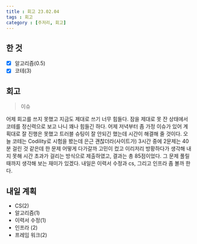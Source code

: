 ```yaml
---
title : 회고 23.02.04
tags : 회고
category : [주저리, 회고]
---
```


## 한 것
- [x] 알고리즘(0.5)
- [x] 코테(3)

## 회고

> 이슈

어제 회고를 쓰지 못했고 지금도 제대로 쓰기 너무 힘들다. 잠을 제대로 못 잔 상태에서 코테를 정신력으로 보고 나니 꽤나 힘들긴 하다. 어제 저녁부터 좀 가정 이슈가 있어 계획대로 잘 진행은 못했고 트러블 슈팅이 잘 안되긴 했는데 시간이 해결해 줄 것이다. 오늘 코테는 Codility로 시험을 봤는데 은근 괜찮더라(사이트가) 3시간 중에 2문제는 40분 걸린 것 같은데 한 문제 어떻게 다가갈까 고민이 컸고 이리저리 방황하다가 생각해 내지 못해 시간 초과가 걸리는 방식으로 제출하였고, 결과는 총 85점이었다. 그 문제 풀릴 때까지 생각해 보는 재미가 있겠다. 내일은 이력서 수정과 cs, 그리고 인프라 좀 볼까 한다.


## 내일 계획

- CS(2)
- 알고리즘(1)
- 이력서 수정(1)
- 인프라 (2)
- 프레임 워크(2)